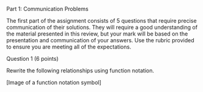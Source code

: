 Part 1: Communication Problems

The first part of the assignment consists of 5 questions that require precise communication of their solutions. They will require a good understanding of the material presented in this review, but your mark will be based on the presentation and communication of your answers. Use the rubric provided to ensure you are meeting all of the expectations.

Question 1 (6 points)

Rewrite the following relationships using function notation.

[Image of a function notation symbol]